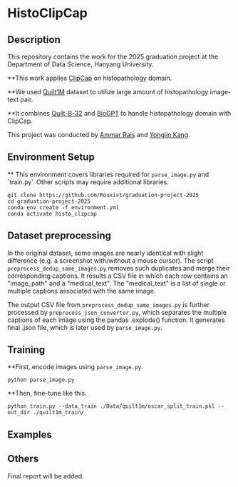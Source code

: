 # HistoClipCap

## Description

This repository contains the work for the 2025 graduation project at the Department of Data Science, Hanyang University.

\*\*This work applies [ClipCap](https://github.com/rmokady/CLIP_prefix_caption) on histopathology domain.

\*\*We used [Quilt1M](https://github.com/wisdomikezogwo/quilt1m) dataset to utilize large amount of histopathology image-text pair.

\*\*It combines [Quilt-B-32](https://huggingface.co/wisdomik/QuiltNet-B-32) and [BioGPT](https://github.com/microsoft/BioGPT) to handle histopathology domain with ClipCap.

This project was conducted by [Ammar Rais](https://www.linkedin.com/in/ammar-rais/) and [Yongjin Kang](https://www.linkedin.com/in/yongjin-kang/).

## Environment Setup

\*\* This environment covers libraries required for `parse_image.py` and `train.py'. Other scripts may require additional libraries.

```
git clone https://github.com/Rouxist/graduation-project-2025
cd graduation-project-2025
conda env create -f environment.yml
conda activate histo_clipcap
```

## Dataset preprocessing

In the original dataset, some images are nearly identical with slight difference (e.g. a screenshot with/without a mouse cursor). The script `preprocess_dedup_same_images.py` removes such duplicates and merge their corresponding captions. It results a CSV file in which each row contains an "image_path" and a "medical_text". The "medical_text" is a list of single or multiple captions associated with the same image.

The output CSV file from `preprocess_dedup_same_images.py` is further processed by `preprocess_json_converter.py`, which separates the multiple captions of each image using the pandas .explode() function. It generates final .json file, which is later used by `parse_image.py`.

## Training

\*\*First, encode images using `parse_image.py`.

```
python parse_image.py
```

\*\*Then, fine-tune like this.

```
python train.py --data_train ./Data/quilt1m/oscar_split_train.pkl --out_dir ./quilt1m_train/
```

## Examples

## Others

Final report will be added.
